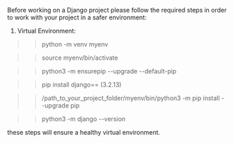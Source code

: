 Before working on a Django project please follow the required steps in order to work with your
project in a safer environment:

1) Virtual Environment:
>> python -m venv myenv

>> source myenv/bin/activate

>> python3 -m ensurepip --upgrade --default-pip

>> pip install django==<version> (3.2.13)

>> /path_to_your_project_folder/myenv/bin/python3 -m pip install --upgrade pip

>> python3 -m django --version

these steps will ensure a healthy virtual environment.
